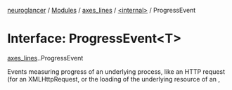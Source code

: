 [neuroglancer](../README.md) / [Modules](../modules.md) / [axes\_lines](../modules/axes_lines.md) / [<internal\>](../modules/axes_lines._internal_.md) / ProgressEvent

# Interface: ProgressEvent<T\>

[axes_lines](../modules/axes_lines.md).[<internal>](../modules/axes_lines._internal_.md).ProgressEvent

Events measuring progress of an underlying process, like an HTTP request (for an XMLHttpRequest, or the loading of the underlying resource of an <img>, <audio>, <video>, <style> or <link>).

## Type parameters

| Name | Type |
| :------ | :------ |
| `T` | extends [`EventTarget`](../modules/axes_lines._internal_.md#eventtarget) = [`EventTarget`](../modules/axes_lines._internal_.md#eventtarget) |

## Hierarchy

- [`Event`](../modules/axes_lines._internal_.md#event)

  ↳ **`ProgressEvent`**

## Table of contents

### Properties

- [AT\_TARGET](axes_lines._internal_.ProgressEvent.md#at_target)
- [BUBBLING\_PHASE](axes_lines._internal_.ProgressEvent.md#bubbling_phase)
- [CAPTURING\_PHASE](axes_lines._internal_.ProgressEvent.md#capturing_phase)
- [NONE](axes_lines._internal_.ProgressEvent.md#none)
- [bubbles](axes_lines._internal_.ProgressEvent.md#bubbles)
- [cancelBubble](axes_lines._internal_.ProgressEvent.md#cancelbubble)
- [cancelable](axes_lines._internal_.ProgressEvent.md#cancelable)
- [composed](axes_lines._internal_.ProgressEvent.md#composed)
- [currentTarget](axes_lines._internal_.ProgressEvent.md#currenttarget)
- [defaultPrevented](axes_lines._internal_.ProgressEvent.md#defaultprevented)
- [eventPhase](axes_lines._internal_.ProgressEvent.md#eventphase)
- [isTrusted](axes_lines._internal_.ProgressEvent.md#istrusted)
- [lengthComputable](axes_lines._internal_.ProgressEvent.md#lengthcomputable)
- [loaded](axes_lines._internal_.ProgressEvent.md#loaded)
- [returnValue](axes_lines._internal_.ProgressEvent.md#returnvalue)
- [srcElement](axes_lines._internal_.ProgressEvent.md#srcelement)
- [target](axes_lines._internal_.ProgressEvent.md#target)
- [timeStamp](axes_lines._internal_.ProgressEvent.md#timestamp)
- [total](axes_lines._internal_.ProgressEvent.md#total)
- [type](axes_lines._internal_.ProgressEvent.md#type)

### Methods

- [composedPath](axes_lines._internal_.ProgressEvent.md#composedpath)
- [initEvent](axes_lines._internal_.ProgressEvent.md#initevent)
- [preventDefault](axes_lines._internal_.ProgressEvent.md#preventdefault)
- [stopImmediatePropagation](axes_lines._internal_.ProgressEvent.md#stopimmediatepropagation)
- [stopPropagation](axes_lines._internal_.ProgressEvent.md#stoppropagation)

## Properties

### AT\_TARGET

• `Readonly` **AT\_TARGET**: `number`

#### Inherited from

Event.AT\_TARGET

#### Defined in

node_modules/typescript/lib/lib.dom.d.ts:5050

___

### BUBBLING\_PHASE

• `Readonly` **BUBBLING\_PHASE**: `number`

#### Inherited from

Event.BUBBLING\_PHASE

#### Defined in

node_modules/typescript/lib/lib.dom.d.ts:5051

___

### CAPTURING\_PHASE

• `Readonly` **CAPTURING\_PHASE**: `number`

#### Inherited from

Event.CAPTURING\_PHASE

#### Defined in

node_modules/typescript/lib/lib.dom.d.ts:5052

___

### NONE

• `Readonly` **NONE**: `number`

#### Inherited from

Event.NONE

#### Defined in

node_modules/typescript/lib/lib.dom.d.ts:5053

___

### bubbles

• `Readonly` **bubbles**: `boolean`

Returns true or false depending on how event was initialized. True if event goes through its target's ancestors in reverse tree order, and false otherwise.

#### Inherited from

Event.bubbles

#### Defined in

node_modules/typescript/lib/lib.dom.d.ts:5016

___

### cancelBubble

• **cancelBubble**: `boolean`

#### Inherited from

Event.cancelBubble

#### Defined in

node_modules/typescript/lib/lib.dom.d.ts:5017

___

### cancelable

• `Readonly` **cancelable**: `boolean`

Returns true or false depending on how event was initialized. Its return value does not always carry meaning, but true can indicate that part of the operation during which event was dispatched, can be canceled by invoking the preventDefault() method.

#### Inherited from

Event.cancelable

#### Defined in

node_modules/typescript/lib/lib.dom.d.ts:5019

___

### composed

• `Readonly` **composed**: `boolean`

Returns true or false depending on how event was initialized. True if event invokes listeners past a ShadowRoot node that is the root of its target, and false otherwise.

#### Inherited from

Event.composed

#### Defined in

node_modules/typescript/lib/lib.dom.d.ts:5021

___

### currentTarget

• `Readonly` **currentTarget**: ``null`` \| [`EventTarget`](../modules/axes_lines._internal_.md#eventtarget)

Returns the object whose event listener's callback is currently being invoked.

#### Inherited from

Event.currentTarget

#### Defined in

node_modules/typescript/lib/lib.dom.d.ts:5023

___

### defaultPrevented

• `Readonly` **defaultPrevented**: `boolean`

Returns true if preventDefault() was invoked successfully to indicate cancelation, and false otherwise.

#### Inherited from

Event.defaultPrevented

#### Defined in

node_modules/typescript/lib/lib.dom.d.ts:5025

___

### eventPhase

• `Readonly` **eventPhase**: `number`

Returns the event's phase, which is one of NONE, CAPTURING_PHASE, AT_TARGET, and BUBBLING_PHASE.

#### Inherited from

Event.eventPhase

#### Defined in

node_modules/typescript/lib/lib.dom.d.ts:5027

___

### isTrusted

• `Readonly` **isTrusted**: `boolean`

Returns true if event was dispatched by the user agent, and false otherwise.

#### Inherited from

Event.isTrusted

#### Defined in

node_modules/typescript/lib/lib.dom.d.ts:5029

___

### lengthComputable

• `Readonly` **lengthComputable**: `boolean`

#### Defined in

node_modules/typescript/lib/lib.dom.d.ts:10941

___

### loaded

• `Readonly` **loaded**: `number`

#### Defined in

node_modules/typescript/lib/lib.dom.d.ts:10942

___

### returnValue

• **returnValue**: `boolean`

**`deprecated`**

#### Inherited from

Event.returnValue

#### Defined in

node_modules/typescript/lib/lib.dom.d.ts:5031

___

### srcElement

• `Readonly` **srcElement**: ``null`` \| [`EventTarget`](../modules/axes_lines._internal_.md#eventtarget)

**`deprecated`**

#### Inherited from

Event.srcElement

#### Defined in

node_modules/typescript/lib/lib.dom.d.ts:5033

___

### target

• `Readonly` **target**: ``null`` \| `T`

#### Overrides

Event.target

#### Defined in

node_modules/typescript/lib/lib.dom.d.ts:10943

___

### timeStamp

• `Readonly` **timeStamp**: `number`

Returns the event's timestamp as the number of milliseconds measured relative to the time origin.

#### Inherited from

Event.timeStamp

#### Defined in

node_modules/typescript/lib/lib.dom.d.ts:5037

___

### total

• `Readonly` **total**: `number`

#### Defined in

node_modules/typescript/lib/lib.dom.d.ts:10944

___

### type

• `Readonly` **type**: `string`

Returns the type of event, e.g. "click", "hashchange", or "submit".

#### Inherited from

Event.type

#### Defined in

node_modules/typescript/lib/lib.dom.d.ts:5039

## Methods

### composedPath

▸ **composedPath**(): [`EventTarget`](../modules/axes_lines._internal_.md#eventtarget)[]

Returns the invocation target objects of event's path (objects on which listeners will be invoked), except for any nodes in shadow trees of which the shadow root's mode is "closed" that are not reachable from event's currentTarget.

#### Returns

[`EventTarget`](../modules/axes_lines._internal_.md#eventtarget)[]

#### Inherited from

Event.composedPath

#### Defined in

node_modules/typescript/lib/lib.dom.d.ts:5041

___

### initEvent

▸ **initEvent**(`type`, `bubbles?`, `cancelable?`): `void`

**`deprecated`**

#### Parameters

| Name | Type |
| :------ | :------ |
| `type` | `string` |
| `bubbles?` | `boolean` |
| `cancelable?` | `boolean` |

#### Returns

`void`

#### Inherited from

Event.initEvent

#### Defined in

node_modules/typescript/lib/lib.dom.d.ts:5043

___

### preventDefault

▸ **preventDefault**(): `void`

If invoked when the cancelable attribute value is true, and while executing a listener for the event with passive set to false, signals to the operation that caused event to be dispatched that it needs to be canceled.

#### Returns

`void`

#### Inherited from

Event.preventDefault

#### Defined in

node_modules/typescript/lib/lib.dom.d.ts:5045

___

### stopImmediatePropagation

▸ **stopImmediatePropagation**(): `void`

Invoking this method prevents event from reaching any registered event listeners after the current one finishes running and, when dispatched in a tree, also prevents event from reaching any other objects.

#### Returns

`void`

#### Inherited from

Event.stopImmediatePropagation

#### Defined in

node_modules/typescript/lib/lib.dom.d.ts:5047

___

### stopPropagation

▸ **stopPropagation**(): `void`

When dispatched in a tree, invoking this method prevents event from reaching any objects other than the current object.

#### Returns

`void`

#### Inherited from

Event.stopPropagation

#### Defined in

node_modules/typescript/lib/lib.dom.d.ts:5049
